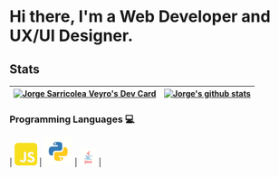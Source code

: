 # Hi there, I'm a Web Developer and UX/UI Designer.

## Stats

|<a href="https://app.daily.dev/JorgeSarricolea"><img src="https://api.daily.dev/devcards/69d7ee7a06a2499fb3da34a94117f982.png?r=b4n" width="400" alt="Jorge Sarricolea Veyro's Dev Card"/></a>| [![Jorge's github stats](https://github-readme-stats.vercel.app/api?username=Coque-18SV&show_icons=true&theme=tokyonight&?count_private=true&hide=[%22issues%22])](https://github.com/Coque-18SV) | 
| -------------------------------------------------------------------------- | ---------------------------------------------------------------------------- |
</nobr>

### Programming Languages :computer:

| [<img src="assets/javascript.png" alt="js logo" width="40">](https://developer.mozilla.org/en-US/docs/Web/JavaScript) | [<img src="assets/python.png" alt="python logo" width="50">](https://www.python.org/) | [<img src="assets/java.png" alt="ts logo" width="30">](https://www.java.com/es/) |
